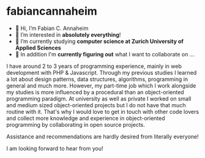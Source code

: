 # fabiancannaheim

- 👋 Hi, I’m Fabian C. Annaheim
- 👀 I’m interested in **absolutely everything**!
- 🌱 I’m currently studying **computer science at Zurich University of Applied Sciences**
- 💞️ In addition I'm **currently figuring out** what I want to collaborate on ...

I have around 2 to 3 years of programming experience, mainly in web development with PHP & Javascript. Through my previous studies I learned a lot about design patterns, data structures, algorithms, programming in general and much more. However, my part-time job which I work alongside my studies is more influenced by a procedural than an object-oriented programming paradigm. At university as well as private I worked on small and medium sized object-oriented projects but I do not have that much routine with it. That's why I would love to get in touch with other code lovers and collect more knowledge and experience in object-oriented programming by collaborating in open source projects.

Assistance and recommendations are hardly desired from literally everyone! 

I am looking forward to hear from you!

<!---
fabiancannaheim/fabiancannaheim is a ✨ special ✨ repository because its `README.md` (this file) appears on your GitHub profile.
You can click the Preview link to take a look at your changes.
--->
